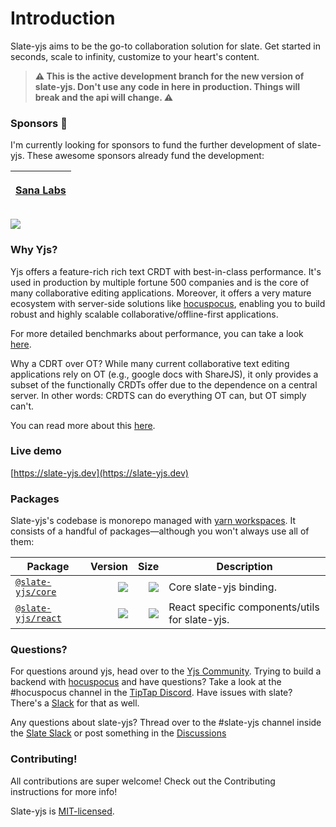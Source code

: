 # Introduction

Slate-yjs aims to be the go-to collaboration solution for slate. Get started in seconds, scale to infinity, customize to your heart's content.

> **⚠️ This is the active development branch for the new version of slate-yjs. Don't use any code in here in production. Things will break and the api will change. ⚠️**

### Sponsors 💖

I'm currently looking for sponsors to fund the further development of slate-yjs. These awesome sponsors already fund the development:

| <p><a href="https://www.sanalabs.com"><img src="https://github.com/sanalabs.png?size=100" alt=""><br><strong>Sana Labs</strong></a></p> |
| :-------------------------------------------------------------------------------------------------------------------------------------: |

[![](https://camo.githubusercontent.com/501c67be44d78593bc449dd38a1d043321b8550a1ceeebf8d4f0e70aa47f4eea/68747470733a2f2f696d672e736869656c64732e696f2f62616467652f4f70656e253230436f6c6c6563746976652d4265636f6d652532306125323073706f6e736f722d627269676874677265656e)](https://opencollective.com/y-collective/projects/slate-yjs)

### Why Yjs?

Yjs offers a feature-rich rich text CRDT with best-in-class performance. It's used in production by multiple fortune 500 companies and is the core of many collaborative editing applications. Moreover, it offers a very mature ecosystem with server-side solutions like [hocuspocus](https://www.hocuspocus.dev), enabling you to build robust and highly scalable collaborative/offline-first applications.

For more detailed benchmarks about performance, you can take a look [here](https://github.com/dmonad/crdt-benchmarks).

Why a CDRT over OT? While many current collaborative text editing applications rely on OT (e.g., google docs with ShareJS), it only provides a subset of the functionally CRDTs offer due to the dependence on a central server. In other words: CRDTS can do everything OT can, but OT simply can't.

You can read more about this [here](https://josephg.com/blog/crdts-are-the-future/).

### Live demo

[https://slate-yjs.dev](https://slate-yjs.dev)

### Packages

Slate-yjs's codebase is monorepo managed with [yarn workspaces](https://yarnpkg.com/features/workspaces). It consists of a handful of packages—although you won't always use all of them:

| **Package**                          |                                                                                                                                                                                                                                                                                          **Version** |                                                                                                                                                                                                                                                                                                                                                               **Size** | **Description**                                |
| ------------------------------------ | ---------------------------------------------------------------------------------------------------------------------------------------------------------------------------------------------------------------------------------------------------------------------------------------------------: | ---------------------------------------------------------------------------------------------------------------------------------------------------------------------------------------------------------------------------------------------------------------------------------------------------------------------------------------------------------------------: | ---------------------------------------------- |
| [`@slate-yjs/core`](packages/core)   |    [![](https://camo.githubusercontent.com/c02ceb9fbf735262f6c1aa46c9c6a8982265e3925f33de740ca4ebe403ac2540/68747470733a2f2f696d672e736869656c64732e696f2f6e706d2f762f40736c6174652d796a732f636f72653f6d61784167653d33363030266c6162656c3d26636f6c6f72423d303037656336)](packages/core/package.json) |    [![](https://camo.githubusercontent.com/f3d2feb78961e188feecf80fc3bccf3e8b31bf0245e13bd88566e84379726733/687474703a2f2f696d672e626164676573697a652e696f2f68747470733a2f2f756e706b672e636f6d2f40736c6174652d796a732f636f72652f646973742f696e6465782e636a733f636f6d7072657373696f6e3d677a6970266c6162656c3d253230)](https://unpkg.com/@slate-yjs/core/dist/index.cjs) | Core slate-yjs binding.                        |
| [`@slate-yjs/react`](packages/react) | [![](https://camo.githubusercontent.com/88287092270a668af18928b54240827bd300367a9c58586cbe916a7367915886/68747470733a2f2f696d672e736869656c64732e696f2f6e706d2f762f40736c6174652d796a732f72656163743f6d61784167653d33363030266c6162656c3d26636f6c6f72423d303037656336)](packages/react/package.json) | [![](https://camo.githubusercontent.com/fc4a3f9e445ec3ea2842a89ddf6d18c0e27cdc1db1552ca8a26d20238227e1f2/687474703a2f2f696d672e626164676573697a652e696f2f68747470733a2f2f756e706b672e636f6d2f40736c6174652d796a732f72656163742f646973742f696e6465782e636a733f636f6d7072657373696f6e3d677a6970266c6162656c3d253230)](https://unpkg.com/@slate-yjs/react/dist/index.cjs) | React specific components/utils for slate-yjs. |

### Questions?

For questions around yjs, head over to the [Yjs Community](https://discuss.yjs.dev). Trying to build a backend with [hocuspocus](https://www.hocuspocus.dev) and have questions? Take a look at the #hocuspocus channel in the [TipTap Discord](https://discord.com/invite/WtJ49jGshW). Have issues with slate? There's a [Slack](https://slate-slack.herokuapp.com) for that as well.

Any questions about slate-yjs? Thread over to the #slate-yjs channel inside the [Slate Slack](https://slate-slack.herokuapp.com) or post something in the [Discussions](https://github.com/BitPhinix/slate-yjs/discussions)

### Contributing!

All contributions are super welcome! Check out the Contributing instructions for more info!

Slate-yjs is [MIT-licensed](https://github.com/Bitphinix/slate-yjs/blob/main/LICENSE.md).
